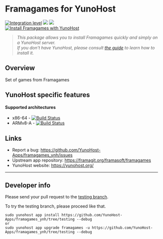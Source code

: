 # Framagames for YunoHost

[![Integration level](https://dash.yunohost.org/integration/framagames.svg)](https://dash.yunohost.org/appci/app/framagames) ![](https://ci-apps.yunohost.org/ci/badges/framagames.status.svg) ![](https://ci-apps.yunohost.org/ci/badges/framagames.maintain.svg)  
[![Install Framagames with YunoHost](https://install-app.yunohost.org/install-with-yunohost.png)](https://install-app.yunohost.org/?app=framagames)

> *This package allows you to install Framagames quickly and simply on a YunoHost server.  
If you don't have YunoHost, please consult [the guide](https://yunohost.org/#/install) to learn how to install it.*

## Overview
Set of games from Framagames

## YunoHost specific features

#### Supported architectures

* x86-64 - [![Build Status](https://ci-apps.yunohost.org/ci/logs/framagames%20%28Apps%29.svg)](https://ci-apps.yunohost.org/ci/apps/framagames/)
* ARMv8-A - [![Build Status](https://ci-apps-arm.yunohost.org/ci/logs/framagames%20%28Apps%29.svg)](https://ci-apps-arm.yunohost.org/ci/apps/framagames/)

## Links

 * Report a bug: https://github.com/YunoHost-Apps/framagames_ynh/issues
 * Upstream app repository: https://framagit.org/framasoft/framagames
 * YunoHost website: https://yunohost.org/

---

## Developer info

Please send your pull request to the [testing branch](https://github.com/YunoHost-Apps/framagames_ynh/tree/testing).

To try the testing branch, please proceed like that.
```
sudo yunohost app install https://github.com/YunoHost-Apps/framagames_ynh/tree/testing --debug
or
sudo yunohost app upgrade framagames -u https://github.com/YunoHost-Apps/framagames_ynh/tree/testing --debug
```

